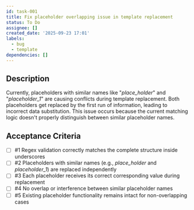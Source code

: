 ```yaml
---
id: task-001
title: Fix placeholder overlapping issue in template replacement
status: To Do
assignee: []
created_date: '2025-09-23 17:01'
labels:
  - bug
  - template
dependencies: []
---
```


## Description

Currently, placeholders with similar names like "_place_holder_" and "_placeholder_1_" are causing conflicts during template replacement. Both placeholders get replaced by the first run of information, leading to incorrect data substitution. This issue occurs because the current matching logic doesn't properly distinguish between similar placeholder names.

## Acceptance Criteria
<!-- AC:BEGIN -->
- [ ] #1 Regex validation correctly matches the complete structure inside underscores
- [ ] #2 Placeholders with similar names (e.g., _place_holder_ and _placeholder_1_) are replaced independently
- [ ] #3 Each placeholder receives its correct corresponding value during replacement
- [ ] #4 No overlap or interference between similar placeholder names
- [ ] #5 Existing placeholder functionality remains intact for non-overlapping cases
<!-- AC:END -->
